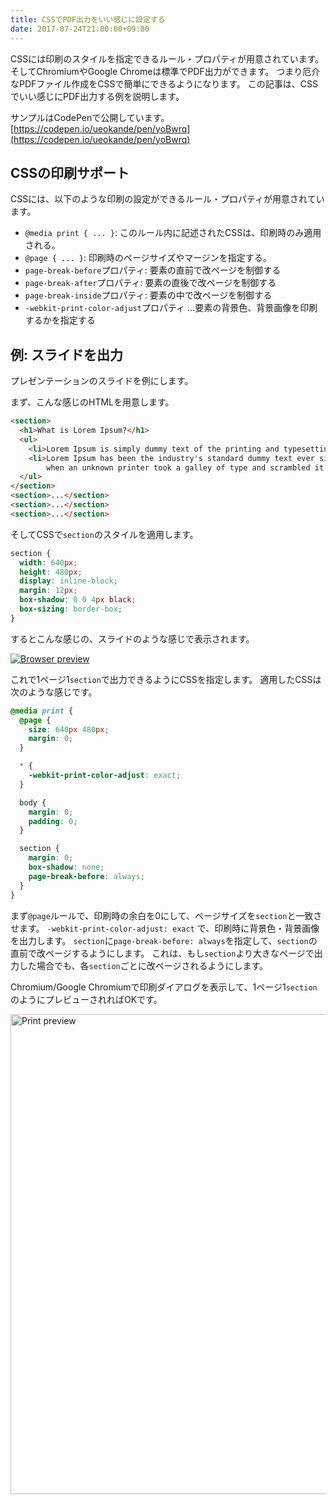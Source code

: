 ```yaml
---
title: CSSでPDF出力をいい感じに設定する
date: 2017-07-24T21:00:00+09:00
---
```


CSSには印刷のスタイルを指定できるルール・プロパティが用意されています。
そしてChromiumやGoogle Chromeは標準でPDF出力ができます。
つまり厄介なPDFファイル作成をCSSで簡単にできるようになります。
この記事は、CSSでいい感じにPDF出力する例を説明します。

サンプルはCodePenで公開しています。  
[https://codepen.io/ueokande/pen/yoBwrq](https://codepen.io/ueokande/pen/yoBwrq)

CSSの印刷サポート
-----------------

CSSには、以下のような印刷の設定ができるルール・プロパティが用意されています。

- `@media print { ... }`: このルール内に記述されたCSSは、印刷時のみ適用される。
- `@page { ... }`: 印刷時のページサイズやマージンを指定する。
- `page-break-before`プロパティ: 要素の直前で改ページを制御する
- `page-break-after`プロパティ: 要素の直後で改ページを制御する
- `page-break-inside`プロパティ: 要素の中で改ページを制御する
- `-webkit-print-color-adjust`プロパティ ...要素の背景色、背景画像を印刷するかを指定する

例: スライドを出力
------------------

プレゼンテーションのスライドを例にします。

まず、こんな感じのHTMLを用意します。


```html
<section>
  <h1>What is Lorem Ipsum?</h1>
  <ul>
    <li>Lorem Ipsum is simply dummy text of the printing and typesetting industry.</li>
    <li>Lorem Ipsum has been the industry's standard dummy text ever since the 1500s,
        when an unknown printer took a galley of type and scrambled it to make a type specimen book.</li>
  </ul>
</section>
<section>...</section>
<section>...</section>
<section>...</section>
```

そしてCSSで`section`のスタイルを適用します。

```css
section {
  width: 640px;
  height: 480px;
  display: inline-block;
  margin: 12px;
  box-shadow: 0 0 4px black;
  box-sizing: border-box;
}
```

するとこんな感じの、スライドのような感じで表示されます。

[<img style='min-width:800px; max-width:100%; height:auto' alt='Browser preview' src='/2017/07/24/browser.png' >](browser.png)

これで1ページ1`section`で出力できるようにCSSを指定します。
適用したCSSは次のような感じです。

```css
@media print {
  @page {
    size: 640px 480px;
    margin: 0;
  }

  * {
    -webkit-print-color-adjust: exact;
  }

  body {
    margin: 0;
    padding: 0;
  }

  section {
    margin: 0;
    box-shadow: none;
    page-break-before: always;
  }
}
```

まず`@page`ルールで、印刷時の余白を0にして、ページサイズを`section`と一致させます。
`-webkit-print-color-adjust: exact` で、印刷時に背景色・背景画像を出力します。
`section`に`page-break-before: always`を指定して、`section`の直前で改ページするようにします。
これは、もし`section`より大きなページで出力した場合でも、各`section`ごとに改ページされるようにします。

Chromium/Google Chromiumで印刷ダイアログを表示して、1ページ1`section`のようにプレビューされればOKです。

[<img style='width:768px; height:auto' alt='Print preview' src='/2017/07/24/print.png' >](print.png)
